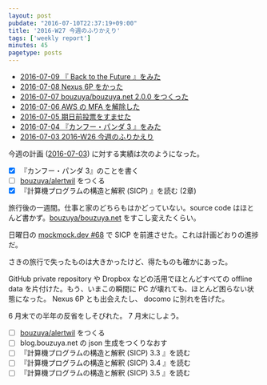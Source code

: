 ```yaml
---
layout: post
pubdate: "2016-07-10T22:37:19+09:00"
title: '2016-W27 今週のふりかえり'
tags: ['weekly report']
minutes: 45
pagetype: posts
---
```

- [2016-07-09 『 Back to the Future 』をみた][2016-07-09]
- [2016-07-08 Nexus 6P をかった][2016-07-08]
- [2016-07-07 bouzuya/bouzuya.net 2.0.0 をつくった][2016-07-07]
- [2016-07-06 AWS の MFA を解除した][2016-07-06]
- [2016-07-05 期日前投票をすませた][2016-07-05]
- [2016-07-04 『カンフー・パンダ 3 』をみた][2016-07-04]
- [2016-07-03 2016-W26 今週のふりかえり][2016-07-03]

今週の計画 ([2016-07-03][]) に対する実績は次のようになった。

- [x] 『カンフー・パンダ 3』のことを書く
- [ ] [bouzuya/alertwil][] をつくる
- [x] 『計算機プログラムの構造と解釈 (SICP) 』を読む (2章)

旅行後の一週間。仕事と家のどちらもはかどっていない。source code はほとんど書かず。[bouzuya/bouzuya.net][] をすこし変えたくらい。

日曜日の [mockmock.dev #68](http://mockmock.connpass.com/event/35370/) で SICP を前進させた。これは計画どおりの進捗だ。

さきの旅行で失ったものは大きかったけど、得たものも確かにあった。

GitHub private repository や Dropbox などの活用でほとんどすべての offline data を片付けた。もう、いまこの瞬間に PC が壊れても、ほとんど困らない状態になった。 Nexus 6P とも出会えたし、 docomo に別れを告げた。

 6 月末での半年の反省をしそびれた。 7 月末にしよう。

- [ ] [bouzuya/alertwil][] をつくる
- [ ] blog.bouzuya.net の json 生成をつくりなおす
- [ ] 『計算機プログラムの構造と解釈 (SICP) 3.3 』を読む
- [ ] 『計算機プログラムの構造と解釈 (SICP) 3.4 』を読む
- [ ] 『計算機プログラムの構造と解釈 (SICP) 3.5 』を読む

[2016-07-03]: http://blog.bouzuya.net/2016/07/03/
[2016-07-04]: http://blog.bouzuya.net/2016/07/04/
[2016-07-05]: http://blog.bouzuya.net/2016/07/05/
[2016-07-06]: http://blog.bouzuya.net/2016/07/06/
[2016-07-07]: http://blog.bouzuya.net/2016/07/07/
[2016-07-08]: http://blog.bouzuya.net/2016/07/08/
[2016-07-09]: http://blog.bouzuya.net/2016/07/09/
[bouzuya/alertwil]: https://github.com/bouzuya/alertwil
[bouzuya/bouzuya.net]: https://github.com/bouzuya/bouzuya.net
